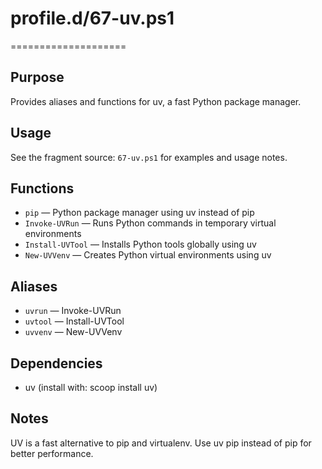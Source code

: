 # profile.d/67-uv.ps1
====================

Purpose
-------
Provides aliases and functions for uv, a fast Python package manager.

Usage
-----
See the fragment source: `67-uv.ps1` for examples and usage notes.

Functions
---------
- `pip` — Python package manager using uv instead of pip
- `Invoke-UVRun` — Runs Python commands in temporary virtual environments
- `Install-UVTool` — Installs Python tools globally using uv
- `New-UVVenv` — Creates Python virtual environments using uv

Aliases
-------
- `uvrun` — Invoke-UVRun
- `uvtool` — Install-UVTool
- `uvvenv` — New-UVVenv

Dependencies
------------
- uv (install with: scoop install uv)

Notes
-----
UV is a fast alternative to pip and virtualenv. Use uv pip instead of pip for better performance.
